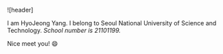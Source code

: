 ![header]

I am HyoJeong Yang.
I belong to Seoul National University of Science and Technology.
*School number is 21101199.*

Nice meet you! :smile: